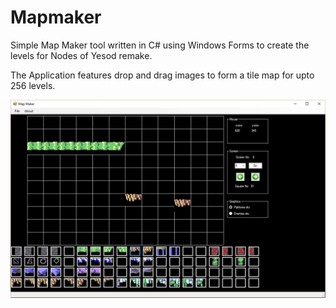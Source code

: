 # Mapmaker
Simple Map Maker tool written in C# using Windows Forms to create the levels for Nodes of Yesod remake.

The Application features drop and drag images to form a tile map for upto 256 levels.

![](mapmaker/MapMaker.jpg)